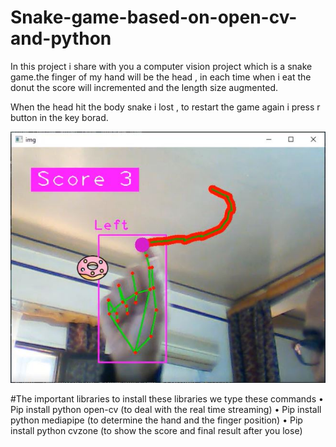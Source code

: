 # Snake-game-based-on-open-cv-and-python
In this project i share with you a computer vision project which is a snake game.the finger of my hand will be the head , in each time when i eat the donut the score will incremented and the length size augmented.


When the head hit the body snake i lost , to restart the game again i press r button in the key borad.

![](screenshotSnakeProject.JPG)

#The important libraries
to install these libraries we type these commands
•	Pip install python open-cv (to deal with the real time streaming)
•	Pip install python mediapipe (to determine the hand and the finger position)
•	Pip install python cvzone (to show the score and final result after you lose)


